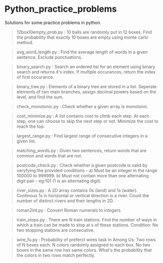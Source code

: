 # Python_practice_problems
Solutions for some practice problems in python.

> 12box10empty_prob.py : 10 balls are randomly put in 12 boxes. Find the probability that exactly 10 boxes are empty using monte carlo method.

>avg_word_length.py : Find the average length of words in a given sentence. Exclude punctuations.

> binary_search.py : Search an ordered list for an element using binary search and returns it's index. If multiple occurances, return the index of first occurance.

> binary_tree.py : Elements of a binary tree are stored in a list. Seperate elements of two main branches, assign decimal powers based on the level, and find the sum.

> check_monotonic.py : Check whether a given array is monotonic.

> cost_minimize.py : A list contains cost to climb each step. At each step, one can choose to skip the next step or not. Minimize the cost to reach the top.

> largest_range.py : Find largest range of consecutive integers in a given list.

> matching_words.py : Given two sentences, return words that are common and words that are not.

> postcode_check.py : Check whether a given postcode is valid by veryfying the provided conditions - a) Must be an integer in the range 100000 to 999999. b) Must not contain more than one alternating digit pair - eg:101 (1 is an alternating digit)

> river_sizes.py : A 2D array contains 0s (land) and 1s (water). Continous 1s in horizontal or vertical direction is a river. Count the number of distinct rivers and their lengths in 2D.

> roman2int.py : Convert Roman numerals to integers. 

> train_stops.py : There are N train stations. Find the number of ways in which a train can be made to stop at s of these stations. Condition: No two stopping stations are consecutive.

> wire_fu.py : Probability of preferct wires task in Among Us: Two rows of N boxes each. N colors randomly assigned to each box. No two boxes in the same row has same colors. What's the probability that the colors in two rows match perfectly.
